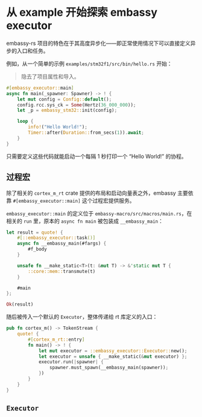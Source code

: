 ﻿# 从 example 开始探索 embassy executor

embassy-rs 项目的特色在于其高度异步化——即正常使用情况下可以直接定义异步的入口和任务。

例如，从一个简单的示例 `examples/stm32f1/src/bin/hello.rs` 开始：

> 隐去了项目属性和导入。

```rust
#[embassy_executor::main]
async fn main(_spawner: Spawner) -> ! {
    let mut config = Config::default();
    config.rcc.sys_ck = Some(Hertz(36_000_000));
    let _p = embassy_stm32::init(config);

    loop {
        info!("Hello World!");
        Timer::after(Duration::from_secs(1)).await;
    }
}
```

只需要定义这些代码就能启动一个每隔 1 秒打印一个 “Hello World!” 的协程。

## 过程宏

除了相关的 `cortex_m_rt` crate 提供的布局和启动向量表之外，embassy 主要依靠 `#[embassy_executor::main]` 这个过程宏提供服务。

`embassy_executor::main` 的定义位于 `embassy-macro/src/macros/main.rs`，在相关的 `run` 里，原本的 `async fn main` 被包装成 `__embassy_main`：

```rust
let result = quote! {
    #[::embassy_executor::task()]
    async fn __embassy_main(#fargs) {
        #f_body
    }

    unsafe fn __make_static<T>(t: &mut T) -> &'static mut T {
        ::core::mem::transmute(t)
    }

    #main
};

Ok(result)
```

随后被传入一个默认的 `Executor`，整体传递给 rt 库定义的入口：

```rust
pub fn cortex_m() -> TokenStream {
    quote! {
        #[cortex_m_rt::entry]
        fn main() -> ! {
            let mut executor = ::embassy_executor::Executor::new();
            let executor = unsafe { __make_static(&mut executor) };
            executor.run(|spawner| {
                spawner.must_spawn(__embassy_main(spawner));
            })
        }
    }
}
```

## `Executor`
